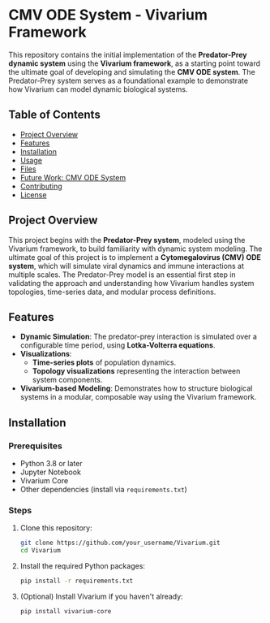# CMV ODE System - Vivarium Framework

This repository contains the initial implementation of the **Predator-Prey dynamic system** using the **Vivarium framework**, as a starting point toward the ultimate goal of developing and simulating the **CMV ODE system**. The Predator-Prey system serves as a foundational example to demonstrate how Vivarium can model dynamic biological systems.

## Table of Contents
- [Project Overview](#project-overview)
- [Features](#features)
- [Installation](#installation)
- [Usage](#usage)
- [Files](#files)
- [Future Work: CMV ODE System](#future-work-cmv-ode-system)
- [Contributing](#contributing)
- [License](#license)

## Project Overview

This project begins with the **Predator-Prey system**, modeled using the Vivarium framework, to build familiarity with dynamic system modeling. The ultimate goal of this project is to implement a **Cytomegalovirus (CMV) ODE system**, which will simulate viral dynamics and immune interactions at multiple scales. The Predator-Prey model is an essential first step in validating the approach and understanding how Vivarium handles system topologies, time-series data, and modular process definitions.

## Features
- **Dynamic Simulation**: The predator-prey interaction is simulated over a configurable time period, using **Lotka-Volterra equations**.
- **Visualizations**:
  - **Time-series plots** of population dynamics.
  - **Topology visualizations** representing the interaction between system components.
- **Vivarium-based Modeling**: Demonstrates how to structure biological systems in a modular, composable way using the Vivarium framework.

## Installation

### Prerequisites
- Python 3.8 or later
- Jupyter Notebook
- Vivarium Core
- Other dependencies (install via `requirements.txt`)

### Steps

1. Clone this repository:
    ```bash
    git clone https://github.com/your_username/Vivarium.git
    cd Vivarium
    ```

2. Install the required Python packages:
    ```bash
    pip install -r requirements.txt
    ```

3. (Optional) Install Vivarium if you haven't already:
    ```bash
    pip install vivarium-core
    ```

